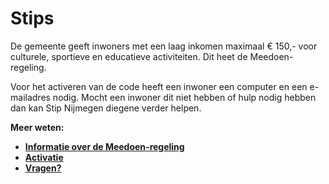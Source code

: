 # Stips

De gemeente geeft inwoners met een laag inkomen maximaal € 150,- voor culturele, sportieve en educatieve activiteiten. Dit heet de Meedoen-regeling.

Voor het activeren van de code heeft een inwoner een computer en een e-mailadres nodig. Mocht een inwoner dit niet hebben of hulp nodig hebben dan kan Stip Nijmegen diegene verder helpen.

**Meer weten:**

- **[Informatie over de Meedoen-regeling](https://help.forus.io/nijmegen/stips/algemeen/)**
- **[Activatie](https://help.forus.io/nijmegen/stips/activatie/)**
- **[Vragen?](https://help.forus.io/nijmegen/stips/vragen/)**
